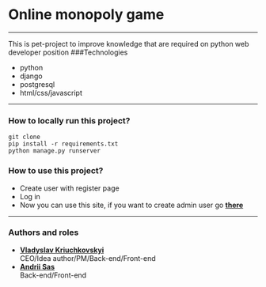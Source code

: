 # Online monopoly game

----------------------
This is pet-project to improve knowledge that are required on
python web developer position
###Technologies

- python
- django
- postgresql
- html/css/javascript

---------------------
### How to locally run this project?
```
git clone
pip install -r requirements.txt
python manage.py runserver
```
### How to use this project?

- Create user with register page
- Log in
- Now you can use this site, if you want to create admin user go [**there**]()

---------------------
### Authors and roles

- [**Vladyslav Kriuchkovskyi**</br>](https://www.linkedin.com/in/vladyslav-kriuchkovskyi/)
CEO/Idea author/PM/Back-end/Front-end
- [**Andrii Sas**</br>](https://www.linkedin.com/in/andrii-sas-01a936211/)
Back-end/Front-end
